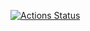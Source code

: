 [![Actions Status](https://github.com/lmorinn/verify_test/workflows/verify/badge.svg)](https://github.com/lmorinn/verify_test/actions) 